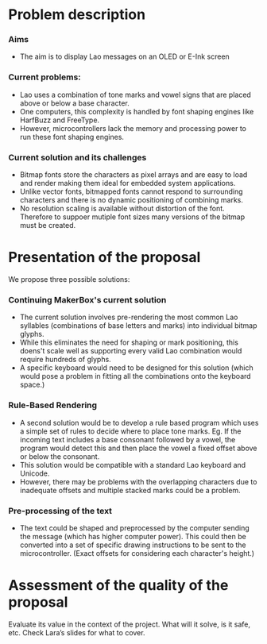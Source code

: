 # Problem description
### Aims
* The aim is to display Lao messages on an OLED or E-Ink screen 
### Current problems:
* Lao uses a combination of tone marks and vowel signs that are placed above or below a base character. 
* One computers, this complexity is handled by font shaping engines like HarfBuzz and FreeType.
* However, microcontrollers lack the memory and processing power to run these font shaping engines.
### Current solution and its challenges
* Bitmap fonts store the characters as pixel arrays and are easy to load and render making them ideal for embedded system applications.
* Unlike vector fonts, bitmapped fonts cannot respond to surrounding characters and there is no dynamic positioning of combining marks. 
* No resolution scaling is available without distortion of the font. Therefore to suppoer mutiple font sizes many versions of the bitmap must be created.


# Presentation of the proposal
We propose three possible solutions:
### Continuing MakerBox's current solution
* The current solution involves pre-rendering the most common Lao syllables (combinations of base letters and marks) into individual bitmap glyphs.
* While this eliminates the need for shaping or mark positioning, this doens't scale well as supporting every valid Lao combination would require hundreds of glyphs.
* A specific keyboard would need to be designed for this solution (which would pose a problem in fitting all the combinations onto the keyboard space.)
### Rule-Based Rendering 
* A second solution would be to develop a rule based program which uses a simple set of rules to decide where to place tone marks. Eg. If the incoming text includes a base consonant followed by a vowel, the program would detect this and then place the vowel a fixed offset above or below the consonant.
* This solution would be compatible with a standard Lao keyboard and Unicode.
* However, there may be problems with the overlapping characters due to inadequate offsets and multiple stacked marks could be a problem.
### Pre-processing of the text
* The text could be shaped and preprocessed by the computer sending the message (which has higher computer power). This could then be converted into a set of specific drawing instructions to be sent to the microcontroller. (Exact offsets for considering each character's height.)

# Assessment of the quality of the proposal

Evaluate its value in the context of the project. What will it solve, is it safe, etc. Check Lara’s slides for what to cover.


